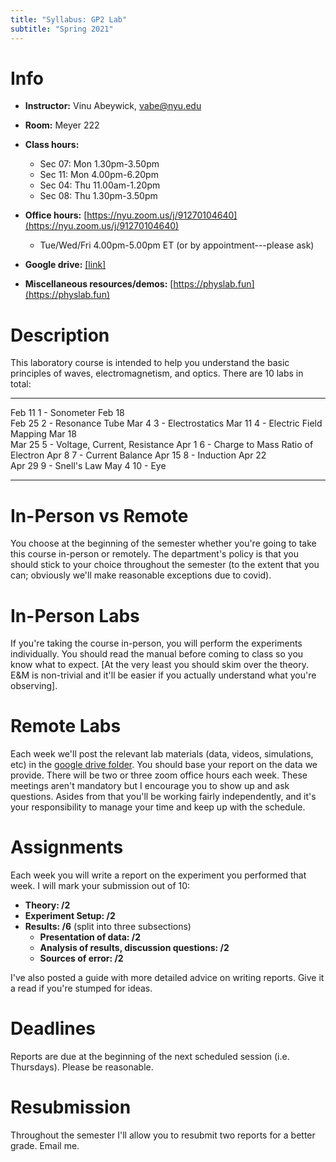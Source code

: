 ```yaml
---
title: "Syllabus: GP2 Lab"
subtitle: "Spring 2021"
---
```


# Info

- **Instructor:** Vinu Abeywick, [vabe@nyu.edu](mailto:vabe@nyu.edu)

- **Room:** Meyer 222

- **Class hours:** 
	+ Sec 07: Mon 1.30pm-3.50pm
	+ Sec 11: Mon 4.00pm-6.20pm
	+ Sec 04: Thu 11.00am-1.20pm 
	+ Sec 08: Thu 1.30pm-3.50pm 

- **Office hours:** [https://nyu.zoom.us/j/91270104640](https://nyu.zoom.us/j/91270104640)
	+ Tue/Wed/Fri 4.00pm-5.00pm ET (or by appointment---please ask)

- **Google drive:** [[link]](https://drive.google.com/drive/folders/1onTfWs8QGWsOP_3PFigj7CvMpJUr_Kn4?usp=sharing)

- **Miscellaneous resources/demos:** [https://physlab.fun](https://physlab.fun)


# Description

This laboratory course is intended to help you understand the basic principles of waves, electromagnetism, and optics. There are 10 labs in total:  

-----			-----
Feb 11			1 - Sonometer
Feb 18			
Feb 25			2 - Resonance Tube
Mar 4			3 - Electrostatics
Mar 11			4 - Electric Field Mapping
Mar 18			
Mar 25			5 - Voltage, Current, Resistance
Apr 1			6 - Charge to Mass Ratio of Electron
Apr 8			7 - Current Balance
Apr 15			8 - Induction
Apr 22 			
Apr 29 			9 - Snell's Law
May 4			10 - Eye
-----			-----

# In-Person vs Remote

You choose at the beginning of the semester whether you're going to take this course in-person or remotely. The department's policy is that you should stick to your choice throughout the semester (to the extent that you can; obviously we'll make reasonable exceptions due to covid). 

# In-Person Labs

If you're taking the course in-person, you will perform the experiments individually. You should read the manual before coming to class so you know what to expect. [At the very least you should skim over the theory. E&M is non-trivial and it'll be easier if you actually understand what you're observing]. 

# Remote Labs 

Each week we'll post the relevant lab materials (data, videos, simulations, etc) in the [google drive folder](https://drive.google.com/drive/folders/1onTfWs8QGWsOP_3PFigj7CvMpJUr_Kn4?usp=sharing). You should base your report on the data we provide. There will be two or three zoom office hours each week. These meetings aren't mandatory but I encourage you to show up and ask questions. Asides from that you'll be working fairly independently, and  it's your responsibility to manage your time and keep up with the schedule.  

# Assignments

Each week you will write a report on the experiment you performed that week. I will mark your submission out of 10:  

- **Theory: /2**
- **Experiment Setup: /2**
- **Results: /6** (split into three subsections)
	+ **Presentation of data: /2**
	+ **Analysis of results, discussion questions: /2**
	+ **Sources of error: /2**

I've also posted a guide with more detailed advice on writing reports. Give it a read if you're stumped for ideas. 

# Deadlines

Reports are due at the beginning of the next scheduled session (i.e. Thursdays). Please be reasonable.  

# Resubmission

Throughout the semester I'll allow you to resubmit two reports for a better grade. Email me. 
